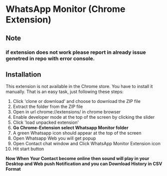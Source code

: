 # WhatsApp Monitor (Chrome Extension)

## Note
  ### if extension does not work please report in already issue genetred in repo with error console.

## Installation
This extension is not available in the Chrome store. You have to install it manually. That is an easy task, just following these steps:

1. Click 'clone or download' and choose to download the ZIP file	
2. Extract the folder from the ZIP file	
3. Open in url chrome://extensions/	in chrome browser
4. Enable developer mode at the top of the screen by clicking the slider	
5. Click 'load unpacked extension'	
6. **Go Chrome-Extension select Whatsapp Monitor folder**
7. A green Whatsapp icon should appear at the top of the screen
8. Open Whatsapp Web you will get popup 
9. Open Contact chat window and Click WhatsApp Monitor Extension icon 
10. Hit start button 

**Now When Your Contact become online then sound will play  in your Desktop and Web push Notification and you can Download History in CSV Format**

